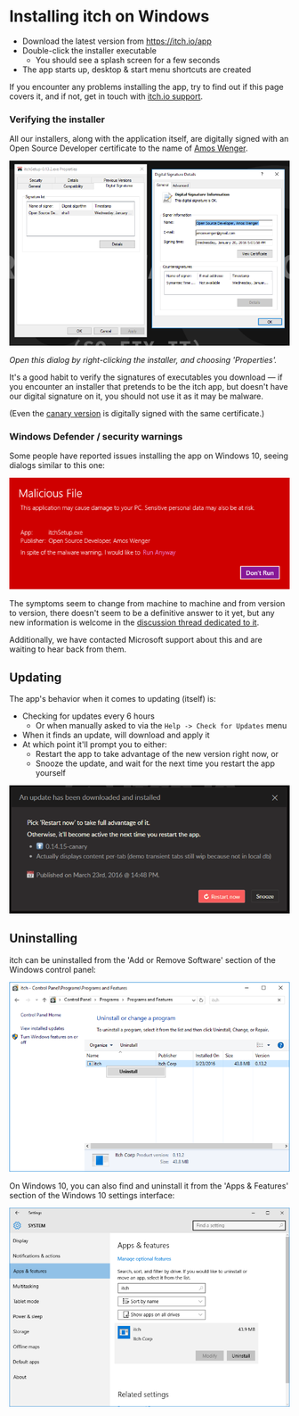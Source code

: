 
# Installing itch on Windows

  * Download the latest version from <https://itch.io/app>
  * Double-click the installer executable
    * You should see a splash screen for a few seconds
  * The app starts up, desktop & start menu shortcuts are created

If you encounter any problems installing the app, try to find out if
this page covers it, and if not, get in touch with [itch.io support](https://itch.io/support).

### Verifying the installer

All our installers, along with the application itself, are digitally signed
with an Open Source Developer certificate to the name of [Amos Wenger][].

[Amos Wenger]: https://github.com/fasterthanlime

![Verifying the code signature on Windows 10](windows-code-signature.png)

*Open this dialog by right-clicking the installer, and choosing 'Properties'.*

It's a good habit to verify the signatures of executables you download — if
you encounter an installer that pretends to be the itch app, but doesn't have
our digital signature on it, you should not use it as it may be malware.

(Even the [canary version](./canary.md) is digitally signed with the same certificate.)

### Windows Defender / security warnings

Some people have reported issues installing the app on Windows 10, seeing
dialogs similar to this one:

![](win10-security-warning.png)

The symptoms seem to change from machine to machine and from version to version,
there doesn't seem to be a definitive answer to it yet, but any new information
is welcome in the [discussion thread dedicated to it][issue-214].

[issue-214]: https://github.com/itchio/itch/issues/214

Additionally, we have contacted Microsoft support about this and are waiting to
hear back from them.

## Updating

The app's behavior when it comes to updating (itself) is:

  * Checking for updates every 6 hours
    * Or when manually asked to via the `Help -> Check for Updates` menu
  * When it finds an update, will download and apply it
  * At which point it'll prompt you to either:
    * Restart the app to take advantage of the new version right now, or
    * Snooze the update, and wait for the next time you restart the app yourself

![](update-dialog.png)

## Uninstalling

itch can be uninstalled from the 'Add or Remove Software' section of the Windows
control panel:

![](windows-uninstall.png)

On Windows 10, you can also find and uninstall it from the 'Apps & Features' section
of the Windows 10 settings interface:

![](win10-uninstall.png)
